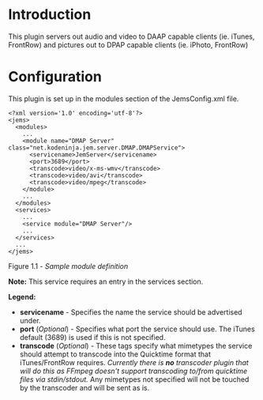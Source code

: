 # Introduction #

This plugin servers out audio and video to DAAP capable clients (ie. iTunes, FrontRow) and pictures out to DPAP capable clients (ie. iPhoto, FrontRow)

# Configuration #

This plugin is set up in the modules section of the JemsConfig.xml file.

```
<?xml version='1.0' encoding='utf-8'?> 
<jems>
  <modules>
    ...
    <module name="DMAP Server" class="net.kodeninja.jem.server.DMAP.DMAPService">
      <servicename>JemServer</servicename>
      <port>3689</port>
      <transcode>video/x-ms-wmv</transcode>
      <transcode>video/avi</transcode>
      <transcode>video/mpeg</transcode>
    </module>
    ...
  </modules>
  <services>
    ...
    <service module="DMAP Server"/>
    ...
  </services>
  ...
</jems>
```
Figure 1.1 - _Sample module definition_

**Note:** This service requires an entry in the services section.

**Legend:**
  * **servicename** - Specifies the name the service should be advertised under.
  * **port** (_Optional_) - Specifies what port the service should use. The iTunes default (3689) is used if this is not specified.
  * **transcode** (_Optional_) - These tags specify what mimetypes the service should attempt to transcode into the Quicktime format that iTunes/FrontRow requires. _Currently there is **no** transcoder plugin that will do this as FFmpeg doesn't support transcoding to/from quicktime files via stdin/stdout._ Any mimetypes not specified will not be touched by the transcoder and will be sent as is.